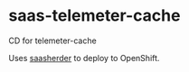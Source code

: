 # saas-telemeter-cache

CD for telemeter-cache

Uses [saasherder](https://github.com/openshiftio/saasherder) to deploy to OpenShift.
